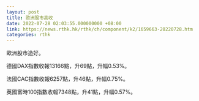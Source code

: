 ```yaml
---
layout: post
title: 歐洲股市高收
date: 2022-07-28 02:03:55.000000000 +08:00
link: https://news.rthk.hk/rthk/ch/component/k2/1659663-20220728.htm
categories: rthk
---
```


歐洲股市造好。

德國DAX指數收報13166點，升69點，升幅0.53%。

法國CAC指數收報6257點，升46點，升幅0.75%。

英國富時100指數收報7348點，升41點，升幅0.57%。
